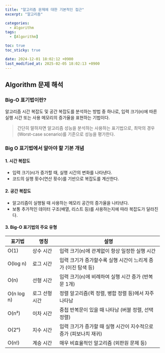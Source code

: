 ```yaml
---
title: "알고리즘 문제에 대한 기본적인 접근"
excerpt: "알고리즘"

categories:
  - Algorithm
tags:
  - [Algorithm]

toc: true
toc_sticky: true

date: 2024-12-01 18:02:12 +0900
last_modified_at: 2025-02-05 18:02:13 +0900
---
```


## Algorithm 문제 해석

### Big-O 표기법이란?

알고리즘 시간 복잡도 및 공간 복잡도를 분석하는 방법 중 하나로, 입력 크기(n)에 따른 실행 시간 또는 사용 메모리의 증가율을 표현하는 기법이다.

> 간단히 말하자면 알고리즘 성능을 분석하는 사용하는 표기법으로, 최악의 경우(Worst-case scenario)를 기준으로 성능을 평가한다.

### Big O 표기법에서 알아야 할 기본 개념

#### 1. **시간 복잡도**

- 입력 크기(n)가 증가할 때, 실행 시간의 변화를 나타낸다.
- 코드의 실행 횟수(연산 횟수)를 기반으로 복잡도를 계산한다.

#### 2. 공간 복잡도

- 알고리즘이 실행될 때 사용하는 메모리 공간의 증가율을 나타낸다.
- 보통 추가적인 데이터 구조(배열, 리스트 등)를 사용하는지에 따라 복잡도가 달라진다.

#### 3. Big-O 표기법의 주요 유형

| 표기법     | 명칭           | 설명                                                              |
| ---------- | -------------- | ----------------------------------------------------------------- |
| O(1)       | 상수 시간      | 입력 크기(n)에 관계없이 항상 일정한 실행 시간                     |
| O(log n)   | 로그 시간      | 입력 크기가 증가할수록 실행 시간이 느리게 증가 (이진 탐색 등)     |
| O(n)       | 선형 시간      | 입력 크기(n)에 비례하여 실행 시간 증가 (반복문 1개)               |
| O(n log n) | 로그 선형 시간 | 정렬 알고리즘(퀵 정렬, 병합 정렬 등)에서 자주 나타남              |
| O(n²)      | 이차 시간      | 중첩 반복문이 있을 때 나타남 (버블 정렬, 선택 정렬)               |
| O(2ⁿ)      | 지수 시간      | 입력 크기가 증가할 때 실행 시간이 지수적으로 증가 (피보나치 재귀) |
| O(n!)      | 계승 시간      | 매우 비효율적인 알고리즘 (외판원 문제 등)                         |
